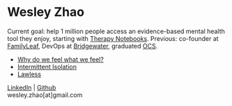 # Wesley Zhao
Current goal: help 1 million people access an evidence-based mental health tool they enjoy, starting with [Therapy Notebooks](https://www.therapynotebooks.com). Previous: co-founder at [FamilyLeaf](https://techcrunch.com/2013/07/01/origami-labs-acquires-familyleaf-a-competing-private-social-network-for-families/), DevOps at [Bridgewater](https://www.bridgewater.com/#principles-culture), graduated [OCS](https://www.marines.com/becoming-a-marine/officer/training.html).

- [Why do we feel what we feel?](https://zhao.substack.com/)
- [Intermittent Isolation](/intermittent-isolation)
- [Lawless](/lawless)


[LinkedIn](https://www.linkedin.com/in/wesleyzhao/) | [Github](https://github.com/wesleyzhao)  
wesley.zhao[at]gmail.com

